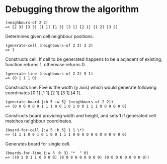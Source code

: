 # Debugging throw the algorithm

```  
(neighbours-of 2 2)
=> [2 3] [3 3] [1 1] [1 3] [3 1] [2 1] [1 2] [3 2]
```
Determines given cell neighbour positions.
```
(generate-cell (neighbours-of 2 2) 2 3) 
=> 1
```
Constructs cell. If cell to be generated happens to be a adjacent of existing, function returns 1, otherwise returns 0.
```
(generate-line (neighbours-of 2 2) 5 1)
=> (0 1 1 1 0)
```
Constructs line. Five is the width (y axis) which would generate following coordinates [0 1] [1 1] [2 1]  [3 1] [4 1]. 
```
(generate-board {:h 5 :w 5} (neighbours-of 2 2))
=> (0 0 0 0 0 0 1 1 1 0 0 1 0 1 0 0 1 1 1 0 0 0 0 0 0)
```
Constructs board providing width and height, and sets 1 if generated cell matches neighbour coordinates.
```
(board-for-cell {:w 5 :h 5} 1 1 \*)
=> (1 1 1 0 0 1 0 1 0 0 1 1 1 0 0 0 0 0 0 0 0 0 0 0 0)
```
Generates board for single cell.
```
(boards-for-line {:w 3 :h 3} "*  " 0)
=> ((0 1 0 1 1 0 0 0 0) (0 0 0 0 0 0 0 0 0) (0 0 0 0 0 0 0 0 0))
```
